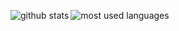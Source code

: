 <img align="left" alt="github stats" src="https://github-readme-stats.vercel.app/api?username=ukitomo&show_icons=true" /><img align="left" alt="most used languages" src="https://github-readme-stats.vercel.app/api/top-langs/?username=ukitomo" />